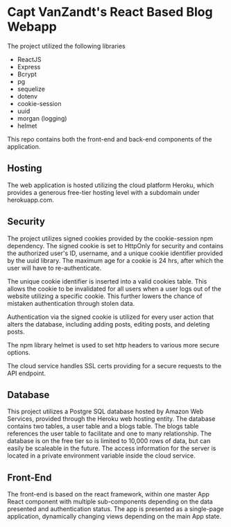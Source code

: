 # Capt VanZandt's React Based Blog Webapp

The project utilized the following libraries
- ReactJS
- Express
- Bcrypt
- pg
- sequelize
- dotenv
- cookie-session
- uuid
- morgan (logging)
- helmet

This repo contains both the front-end and back-end components of the application.

## Hosting

The web application is hosted utilizing the cloud platform Heroku, which provides a generous free-tier hosting level with a subdomain under herokuapp.com.

## Security

The project utilizes signed cookies provided by the cookie-session npm dependency. The signed cookie is set to HttpOnly for security and contains the authorized user's ID, username, and a unique cookie identifier provided by the uuid library. The maximum age for a cookie is 24 hrs, after which the user will have to re-authenticate. 

The unique cookie identifier is inserted into a valid cookies table. This allows the cookie to be invalidated for all users when a user logs out of the website utilizing a specific cookie. This further lowers the chance of mistaken authentication through stolen data. 

Authentication via the signed cookie is utilized for every user action that alters the database, including adding posts, editing posts, and deleting posts. 

The npm library helmet is used to set http headers to various more secure options.

The cloud service handles SSL certs providing for a secure requests to the API endpoint.

## Database

This project utilizes a Postgre SQL database hosted by Amazon Web Services, provided through the Heroku web hosting entity. The database contains two tables, a user table and a blogs table. The blogs table references the user table to facilitate and one to many relationship. The database is on the free tier so is limited to 10,000 rows of data, but can easily be scaleable in the future. The access information for the server is located in a private environment variable inside the cloud service.

## Front-End

The front-end is based on the react framework, within one master App React component with multiple sub-components depending on the data presented and authentication status. The app is presented as a single-page application, dynamically changing views depending on the main App state. 

